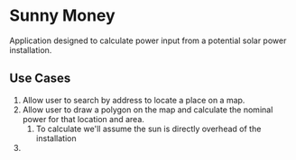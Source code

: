 # Sunny Money

Application designed to calculate power input from a potential solar power installation.

## Use Cases

1. Allow user to search by address to locate a place on a map.
2. Allow user to draw a polygon on the map and calculate the nominal power for that location and area.
   1. To calculate we'll assume the sun is directly overhead of the installation
3. 